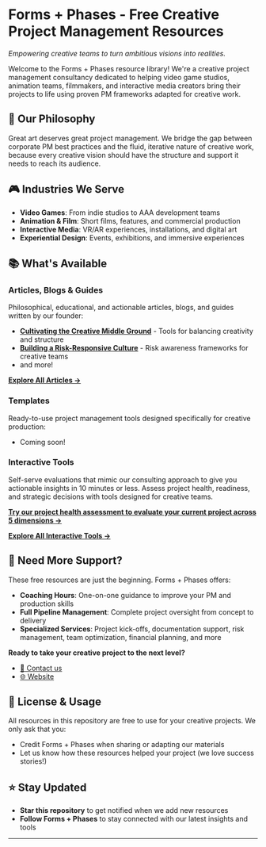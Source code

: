 # Forms + Phases - Free Creative Project Management Resources

*Empowering creative teams to turn ambitious visions into realities.*

Welcome to the Forms + Phases resource library! We're a creative project management consultancy dedicated to helping video game studios, animation teams, filmmakers, and interactive media creators bring their projects to life using proven PM frameworks adapted for creative work.

## 🎯 Our Philosophy

Great art deserves great project management. We bridge the gap between corporate PM best practices and the fluid, iterative nature of creative work, because every creative vision should have the structure and support it needs to reach its audience.

## 🎮 Industries We Serve

- **Video Games**: From indie studios to AAA development teams
- **Animation & Film**: Short films, features, and commercial production
- **Interactive Media**: VR/AR experiences, installations, and digital art
- **Experiential Design**: Events, exhibitions, and immersive experiences

## 📚 What's Available

### Articles, Blogs & Guides
Philosophical, educational, and actionable articles, blogs, and guides written by our founder:
- **[Cultivating the Creative Middle Ground](articles/cultivating-the-creative-middle-ground.md)** - Tools for balancing creativity and structure
- **[Building a Risk-Responsive Culture](articles/building-a-risk-responsive-culture.md)** - Risk awareness frameworks for creative teams
- and more!

**[Explore All Articles →](articles/)**

### Templates
Ready-to-use project management tools designed specifically for creative production:
- Coming soon!

### Interactive Tools
Self-serve evaluations that mimic our consulting approach to give you actionable insights in 10 minutes or less. Assess project health, readiness, and strategic decisions with tools designed for creative teams.

**[Try our project health assessment to evaluate your current project across 5 dimensions →](https://ali-ip20vxic.scoreapp.com)**

**[Explore All Interactive Tools →](self-serve-assessments/)**

## 🤝 Need More Support?

These free resources are just the beginning. Forms + Phases offers:

- **Coaching Hours**: One-on-one guidance to improve your PM and production skills
- **Full Pipeline Management**: Complete project oversight from concept to delivery
- **Specialized Services**: Project kick-offs, documentation support, risk management, team optimization, financial planning, and more

**Ready to take your creative project to the next level?**
- [📧 Contact us](https://www.formsandphases.com/)
- [🌐 Website](https://www.formsandphases.com/)

## 📝 License & Usage

All resources in this repository are free to use for your creative projects. We only ask that you:
- Credit Forms + Phases when sharing or adapting our materials
- Let us know how these resources helped your project (we love success stories!)

## ⭐ Stay Updated

- **Star this repository** to get notified when we add new resources
- **Follow Forms + Phases** to stay connected with our latest insights and tools

---
